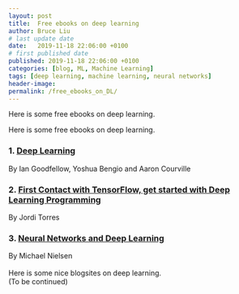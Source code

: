 ```yaml
---
layout: post
title:  Free ebooks on deep learning
author: Bruce Liu
# last update date
date:   2019-11-18 22:06:00 +0100
# first published date
published: 2019-11-18 22:06:00 +0100 
categories: [blog, ML, Machine Learning]
tags: [deep learning, machine learning, neural networks]
header-image: 
permalink: /free_ebooks_on_DL/
---
```

Here is some free ebooks on deep learning.
<!--the above is the excerpt-->
<!--more-->
<!--the following is the text-->

Here is some free ebooks on deep learning.
### 1. [Deep Learning](http://www.deeplearningbook.org/)
By Ian Goodfellow, Yoshua Bengio and Aaron Courville
### 2. [First Contact with TensorFlow, get started with Deep Learning Programming](https://torres.ai/first-contact-deep-learning-practical-introduction-keras/)
By Jordi Torres
### 3. [Neural Networks and Deep Learning](http://neuralnetworksanddeeplearning.com/)
By Michael Nielsen
<br><br>
Here is some nice blogsites on deep learning.<br>
(To be continued)
